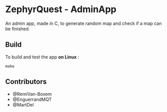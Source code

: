 # ZephyrQuest - AdminApp

An admin app, made in C, to generate random map and check if a map can be finished.

## Build

To build and test the app **on Linux** :

```
make
```

## Contributors

* @RemiVan-Boxem
* @EnguerrandMQT
* @MartDel